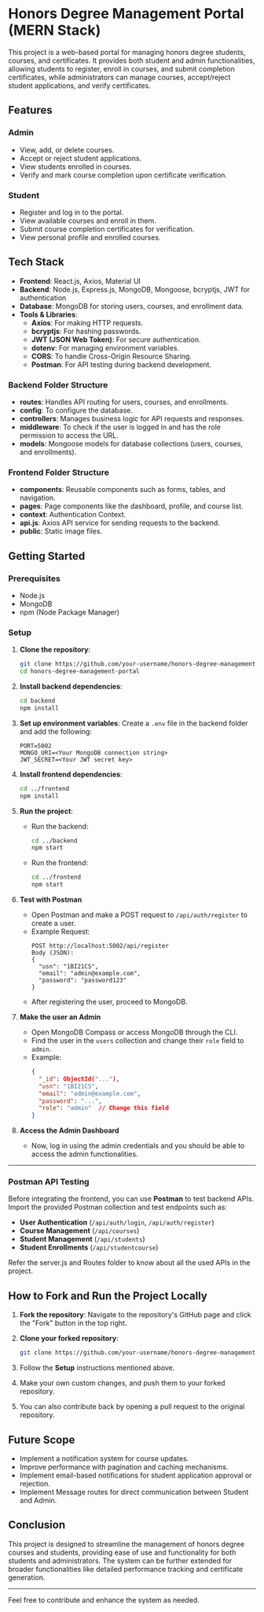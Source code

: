 # Honors Degree Management Portal (MERN Stack)

This project is a web-based portal for managing honors degree students, courses, and certificates. It provides both student and admin functionalities, allowing students to register, enroll in courses, and submit completion certificates, while administrators can manage courses, accept/reject student applications, and verify certificates.

## Features

### Admin
- View, add, or delete courses.
- Accept or reject student applications.
- View students enrolled in courses.
- Verify and mark course completion upon certificate verification.

### Student
- Register and log in to the portal.
- View available courses and enroll in them.
- Submit course completion certificates for verification.
- View personal profile and enrolled courses.

## Tech Stack
- **Frontend**: React.js, Axios, Material UI
- **Backend**: Node.js, Express.js, MongoDB, Mongoose, bcryptjs, JWT for authentication
- **Database**: MongoDB for storing users, courses, and enrollment data.
- **Tools & Libraries**:
  - **Axios**: For making HTTP requests.
  - **bcryptjs**: For hashing passwords.
  - **JWT (JSON Web Token)**: For secure authentication.
  - **dotenv**: For managing environment variables.
  - **CORS**: To handle Cross-Origin Resource Sharing.
  - **Postman**: For API testing during backend development.



### Backend Folder Structure
- **routes**: Handles API routing for users, courses, and enrollments.
- **config**: To configure the database.
- **controllers**: Manages business logic for API requests and responses.
- **middleware**: To check if the user is logged in and has the role permission to access the URL.
- **models**: Mongoose models for database collections (users, courses, and enrollments).

### Frontend Folder Structure
- **components**: Reusable components such as forms, tables, and navigation.
- **pages**: Page components like the dashboard, profile, and course list.
-  **context**: Authentication Context.
- **api.js**: Axios API service for sending requests to the backend.
- **public**: Static image files.

## Getting Started

### Prerequisites
- Node.js
- MongoDB
- npm (Node Package Manager)

### Setup

1. **Clone the repository**:
   ```bash
   git clone https://github.com/your-username/honors-degree-management-portal.git
   cd honors-degree-management-portal
   ```

2. **Install backend dependencies**:
   ```bash
   cd backend
   npm install
   ```

3. **Set up environment variables**:
   Create a `.env` file in the backend folder and add the following:
   ```
   PORT=5002
   MONGO_URI=<Your MongoDB connection string>
   JWT_SECRET=<Your JWT secret key>
   ```

4. **Install frontend dependencies**:
   ```bash
   cd ../frontend
   npm install
   ```

5. **Run the project**:
   - Run the backend:
     ```bash
     cd ../backend
     npm start
     ```
   - Run the frontend:
     ```bash
     cd ../frontend
     npm start
     ```

6. **Test with Postman**
   - Open Postman and make a POST request to `/api/auth/register` to create a user.
   - Example Request:
     ```
     POST http://localhost:5002/api/register
     Body (JSON):
     {
       "usn": "1BI21CS",
       "email": "admin@example.com",
       "password": "password123"
     }
     ```
   - After registering the user, proceed to MongoDB.

7. **Make the user an Admin**
   - Open MongoDB Compass or access MongoDB through the CLI.
   - Find the user in the `users` collection and change their `role` field to `admin`.
   - Example:
     ```json
     {
       "_id": ObjectId("..."),
       "usn": "1BI21CS",
       "email": "admin@example.com",
       "password": "...",
       "role": "admin"  // Change this field
     }
     ```

8. **Access the Admin Dashboard**
   - Now, log in using the admin credentials and you should be able to access the admin functionalities.

---

### Postman API Testing
Before integrating the frontend, you can use **Postman** to test backend APIs. Import the provided Postman collection and test endpoints such as:
- **User Authentication** (`/api/auth/login`, `/api/auth/register`)
- **Course Management** (`/api/courses`)
- **Student Management** (`/api/students`)
- **Student Enrollments** (`/api/studentcourse`)

Refer the server.js and Routes folder to know about all the used APIs in the project.

## How to Fork and Run the Project Locally

1. **Fork the repository**:
   Navigate to the repository's GitHub page and click the "Fork" button in the top right.

2. **Clone your forked repository**:
   ```bash
   git clone https://github.com/your-username/honors-degree-management-portal.git
   ```

3. Follow the **Setup** instructions mentioned above.

4. Make your own custom changes, and push them to your forked repository.

5. You can also contribute back by opening a pull request to the original repository.

## Future Scope
- Implement a notification system for course updates.
- Improve performance with pagination and caching mechanisms.
- Implement email-based notifications for student application approval or rejection.
- Implement Message routes for direct communication between Student and Admin.

## Conclusion
This project is designed to streamline the management of honors degree courses and students, providing ease of use and functionality for both students and administrators. The system can be further extended for broader functionalities like detailed performance tracking and certificate generation.

---

Feel free to contribute and enhance the system as needed.
